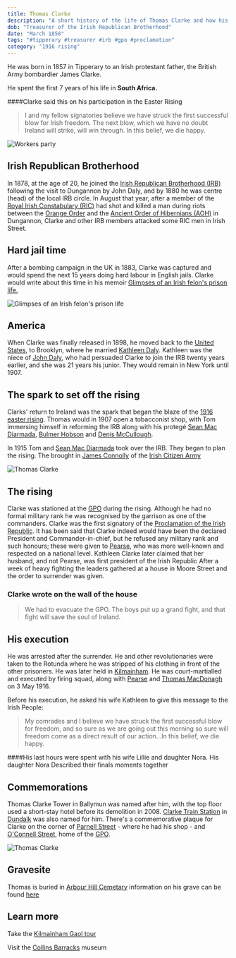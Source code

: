 ```yaml
---
title: Thomas Clarke
description: "A short history of the life of Thomas Clarke and how his influence affected the 1916 rising."
dob: "Treasurer of the Irish Republican Brotherhood"
date: "March 1858"
tags: "#tipperary #treasurer #irb #gpo #proclamation"
category: "1916 rising"
---
```


He was born in 1857 in Tipperary to an Irish protestant father, the British Army bombardier James Clarke.

He spent the first 7 years of his life in **South Africa.**

####Clarke said this on his participation in the Easter Rising

> I and my fellow signatories believe we have struck the first successful blow for Irish freedom. The next blow, which we have no doubt Ireland will strike, will win through. In this belief, we die happy.

![Workers party](./thomas_clarke_2.jpg)

## Irish Republican Brotherhood

In 1878, at the age of 20, he joined the [Irish Republican Brotherhood (IRB)](https://en.wikipedia.org/wiki/Irish_Republican_Brotherhood) following the visit to Dungannon by John Daly, and by 1880 he was centre (head) of the local IRB circle. In August that year, after a member of the
[Royal Irish Constabulary (RIC)](https://en.wikipedia.org/wiki/Royal_Irish_Constabulary)
had shot and killed a man during riots between the [Orange Order](https://en.wikipedia.org/wiki/Orange_Order) and the [Ancient Order of Hibernians (AOH)](https://en.wikipedia.org/wiki/Ancient_Order_of_Hibernians) in Dungannon, Clarke and other IRB members attacked some RIC men in Irish Street.

## Hard jail time

After a bombing campaign in the UK in 1883, Clarke was captured and would spend the next 15 years doing hard labour in English jails. Clarke would write about this time in his memoir [Glimpses of an Irish felon's prison life.](https://www.sinnfeinbookshop.com/glimpses-of-an-irish-felons-prison-life/)

![Glimpses of an Irish felon's prison life](./thomas_clarke_3.jpg)

## America

When Clarke was finally released in 1898, he moved back to the [United States](https://en.wikipedia.org/wiki/United_States), to Brooklyn, where he married [Kathleen Daly](https://en.wikipedia.org/wiki/Kathleen_Clarke). Kathleen was the niece of [John Daly](<https://en.wikipedia.org/wiki/John_Daly_(Fenian)>), who had persuaded Clarke to join the IRB twenty years earlier, and she was 21 years his junior. They would remain in New York until 1907.

## The spark to set off the rising

Clarks' return to Ireland was the spark that began the blaze of the [1916 easter rising](https://en.wikipedia.org/wiki/Easter_Rising).
Thomas would in 1907 open a tobacconist shop, with Tom immersing himself in reforming the IRB along with his protegé [Sean Mac Diarmada](https://en.wikipedia.org/wiki/Se%C3%A1n_Mac_Diarmada), [Bulmer Hobson](https://en.wikipedia.org/wiki/Bulmer_Hobson) and [Denis McCullough](https://en.wikipedia.org/wiki/Denis_McCullough).

In 1915 Tom and [Sean Mac Diarmada](https://en.wikipedia.org/wiki/Se%C3%A1n_Mac_Diarmada) took over the IRB.
They began to plan the rising. The brought in [James Connolly](https://en.wikipedia.org/wiki/James_Connolly) of the [Irish Citizen Army](https://en.wikipedia.org/wiki/Irish_Citizen_Army)

![Thomas Clarke](./thomas_clarke_1.jpg)

## The rising

Clarke was stationed at the [GPO](https://en.wikipedia.org/wiki/General_Post_Office,_Dublin) during the rising.
Although he had no formal military rank he was recognised by the garrison as one of the commanders.
Clarke was the first signatory of the [Proclamation of the Irish Republic](https://en.wikipedia.org/wiki/Proclamation_of_the_Irish_Republic). It has been said that Clarke indeed would have been the declared President and Commander-in-chief, but he refused any military rank and such honours; these were given to [Pearse](https://en.wikipedia.org/wiki/Patrick_Pearse), who was more well-known and respected on a national level. Kathleen Clarke later claimed that her husband, and not Pearse, was first president of the Irish Republic
After a week of heavy fighting the leaders
gathered at a house in Moore Street and the order to surrender was given.

### Clarke wrote on the wall of the house

> We had to evacuate the GPO. The boys put up a grand fight, and that fight will save the soul of Ireland.

## His execution

He was arrested after the surrender. He and other revolutionaries were taken to the Rotunda where he was stripped of his clothing in front of the other prisoners. He was later held in [Kilmainham](https://en.wikipedia.org/wiki/Kilmainham_Gaol). He was court-martialled and executed by firing squad, along with [Pearse](https://en.wikipedia.org/wiki/Patrick_Pearse) and [Thomas MacDonagh](https://en.wikipedia.org/wiki/Thomas_MacDonagh) on 3 May 1916.

Before his execution, he asked his wife Kathleen to give this message to the Irish People:

> My comrades and I believe we have struck the first successful blow for freedom, and so sure as we are going out this morning so sure will freedom come as a direct result of our action...In this belief, we die happy.

####His last hours were spent with his wife Lillie and daughter Nora. His daughter Nora Described their finals moments together

## Commemorations

Thomas Clarke Tower in Ballymun was named after him, with the top floor used a short-stay hotel before its demolition in 2008. [Clarke Train Station](https://en.wikipedia.org/wiki/Dundalk_railway_station) in [Dundalk](https://en.wikipedia.org/wiki/Dundalk) was also named for him. There's a commemorative plaque for Clarke on the corner of [Parnell Street](https://en.wikipedia.org/wiki/Parnell_Street) - where he had his shop - and [O'Connell Street](https://en.wikipedia.org/wiki/O%27Connell_Street), home of the [GPO](https://en.wikipedia.org/wiki/General_Post_Office,_Dublin).

![Thomas Clarke](./thomas_clarke_4.jpg)

## Gravesite

Thomas is buried in [Arbour Hill Cemetary](https://en.wikipedia.org/wiki/Arbour_Hill_Prison) information on his grave can be found [here](https://www.findagrave.com/memorial/4267/thomas-clarke)

## Learn more

Take the [Kilmainham Gaol tour ](http://kilmainhamgaolmuseum.ie/)

Visit the [Collins Barracks](https://www.museum.ie/Decorative-Arts-History/History-Architecture) museum
